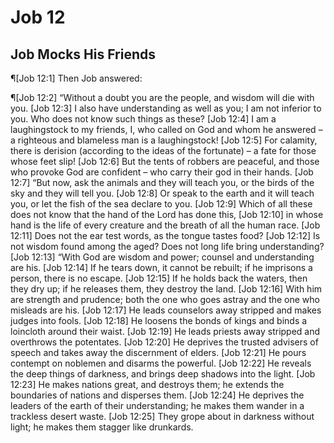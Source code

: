 # Job 12

## Job Mocks His Friends
¶[Job 12:1] Then Job answered:

¶[Job 12:2] “Without a doubt you are the people, and wisdom will die with you.
[Job 12:3] I also have understanding as well as you; I am not inferior to you. Who does not know such things as these?
[Job 12:4] I am a laughingstock to my friends, I, who called on God and whom he answered – a righteous and blameless man is a laughingstock!
[Job 12:5] For calamity, there is derision (according to the ideas of the fortunate) – a fate for those whose feet slip!
[Job 12:6] But the tents of robbers are peaceful, and those who provoke God are confident – who carry their god in their hands.
[Job 12:7] “But now, ask the animals and they will teach you, or the birds of the sky and they will tell you.
[Job 12:8] Or speak to the earth and it will teach you, or let the fish of the sea declare to you.
[Job 12:9] Which of all these does not know that the hand of the Lord has done this,
[Job 12:10] in whose hand is the life of every creature and the breath of all the human race.
[Job 12:11] Does not the ear test words, as the tongue tastes food?
[Job 12:12] Is not wisdom found among the aged? Does not long life bring understanding?
[Job 12:13] “With God are wisdom and power; counsel and understanding are his.
[Job 12:14] If he tears down, it cannot be rebuilt; if he imprisons a person, there is no escape.
[Job 12:15] If he holds back the waters, then they dry up; if he releases them, they destroy the land.
[Job 12:16] With him are strength and prudence; both the one who goes astray and the one who misleads are his.
[Job 12:17] He leads counselors away stripped and makes judges into fools.
[Job 12:18] He loosens the bonds of kings and binds a loincloth around their waist.
[Job 12:19] He leads priests away stripped and overthrows the potentates.
[Job 12:20] He deprives the trusted advisers of speech and takes away the discernment of elders.
[Job 12:21] He pours contempt on noblemen and disarms the powerful.
[Job 12:22] He reveals the deep things of darkness, and brings deep shadows into the light.
[Job 12:23] He makes nations great, and destroys them; he extends the boundaries of nations and disperses them.
[Job 12:24] He deprives the leaders of the earth of their understanding; he makes them wander in a trackless desert waste.
[Job 12:25] They grope about in darkness without light; he makes them stagger like drunkards.
